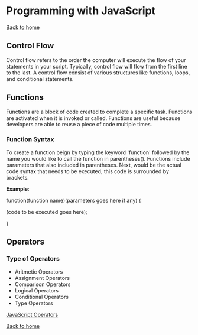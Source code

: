 # Programming with JavaScript

[Back to home](../README.md)

## Control Flow

Control flow refers to the order the computer will execute the flow of your statements in your script. Typically, control flow will flow from the first line to the last. A control flow consist of various structures like functions, loops, and conditional statements.

## Functions

Functions are a block of code created to complete a specific task. Functions are activated when it is invoked or called. Functions are useful because developers are able to reuse a piece of code multiple times.

### Function Syntax

To create a function beign by typing the keyword 'function' followed by the name you would like to call the function in parentheses(). Functions include parameters that also included in parentheses. Next, would be the actual code syntax that needs to be executed, this code is surrounded by brackets.

**Example**:

function(function name)(parameters goes here if any) {

(code to be executed goes here);

}

## Operators

### Type of Operators

- Aritmetic Operators
- Assignment Operators
- Comparison Operators
- Logical Operators
- Conditional Operators
- Type Operators

[JavaScript Operators](https://www.w3schools.com/js/js_operators.asp)

[Back to home](../README.md)
